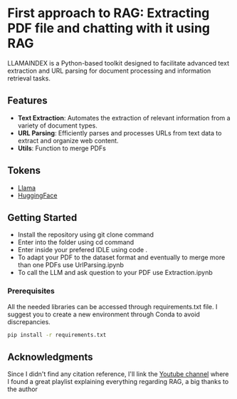 # First approach to RAG: Extracting PDF file and chatting with it using RAG

LLAMAINDEX is a Python-based toolkit designed to facilitate advanced text extraction and URL parsing for document processing and information retrieval tasks. 
## Features

- **Text Extraction**: Automates the extraction of relevant information from a variety of document types.
- **URL Parsing**: Efficiently parses and processes URLs from text data to extract and organize web content.
- **Utils**: Function to merge PDFs

## Tokens
- [Llama](https://console.llama-api.com/account/api-token)
- [HuggingFace](https://huggingface.co/settings/tokens)
## Getting Started

- Install the repository using git clone command
- Enter into the folder using cd command
- Enter inside your prefered IDLE using code .
- To adapt your PDF to the dataset format and eventually to merge more than one PDFs use UrlParsing.ipynb
- To call the LLM and ask question to your PDF use Extraction.ipynb

### Prerequisites

All the needed libraries can be accessed through requirements.txt file. I suggest you to create a new environment through Conda to avoid discrepancies.

```bash
pip install -r requirements.txt
```
## Acknowledgments

Since I didn't find any citation reference, I'll link the [Youtube channel](https://www.youtube.com/@StatsWire/playlists) where I found a great playlist explaining everything regarding RAG, a big thanks to the author
